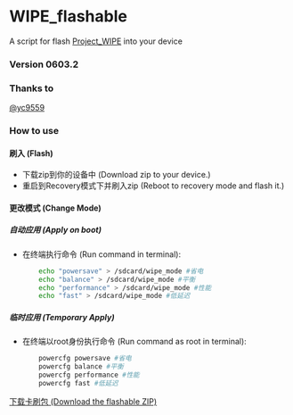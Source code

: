 # WIPE_flashable
A script for flash [Project_WIPE](https://github.com/yc9559/cpufreq-interactive-opt) into your device

### Version 0603.2

### Thanks to
[@yc9559](https://github.com/yc9559)

### How to use
#### 刷入 (Flash)
-   下载zip到你的设备中 
    (Download zip to your device.)
-   重启到Recovery模式下并刷入zip
    (Reboot to recovery mode and flash it.)
#### 更改模式 (Change Mode)
##### 自动应用 (Apply on boot)
-   在终端执行命令
	(Run command in terminal):
	```bash
		echo "powersave" > /sdcard/wipe_mode #省电
		echo "balance" > /sdcard/wipe_mode #平衡
		echo "performance" > /sdcard/wipe_mode #性能
		echo "fast" > /sdcard/wipe_mode #低延迟
	```

##### 临时应用 (Temporary Apply)
-   在终端以root身份执行命令
    (Run command as root in terminal): 
    ```bash
		powercfg powersave #省电
		powercfg balance #平衡
		powercfg performance #性能
		powercfg fast #低延迟
    ```

[下载卡刷包 (Download the flashable ZIP)](https://github.com/cjybyjk/WIPE_flashable/releases)
